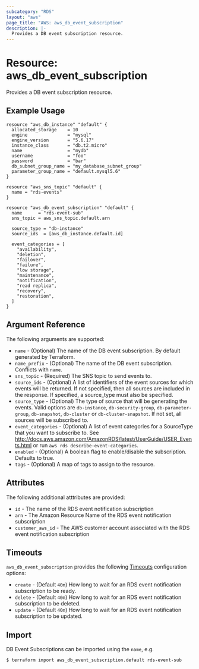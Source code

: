 ```yaml
---
subcategory: "RDS"
layout: "aws"
page_title: "AWS: aws_db_event_subscription"
description: |-
  Provides a DB event subscription resource.
---
```


# Resource: aws_db_event_subscription

Provides a DB event subscription resource.

## Example Usage

```hcl
resource "aws_db_instance" "default" {
  allocated_storage    = 10
  engine               = "mysql"
  engine_version       = "5.6.17"
  instance_class       = "db.t2.micro"
  name                 = "mydb"
  username             = "foo"
  password             = "bar"
  db_subnet_group_name = "my_database_subnet_group"
  parameter_group_name = "default.mysql5.6"
}

resource "aws_sns_topic" "default" {
  name = "rds-events"
}

resource "aws_db_event_subscription" "default" {
  name      = "rds-event-sub"
  sns_topic = aws_sns_topic.default.arn

  source_type = "db-instance"
  source_ids  = [aws_db_instance.default.id]

  event_categories = [
    "availability",
    "deletion",
    "failover",
    "failure",
    "low storage",
    "maintenance",
    "notification",
    "read replica",
    "recovery",
    "restoration",
  ]
}
```

## Argument Reference

The following arguments are supported:

* `name` - (Optional) The name of the DB event subscription. By default generated by Terraform.
* `name_prefix` - (Optional) The name of the DB event subscription. Conflicts with `name`.
* `sns_topic` - (Required) The SNS topic to send events to.
* `source_ids` - (Optional) A list of identifiers of the event sources for which events will be returned. If not specified, then all sources are included in the response. If specified, a source_type must also be specified.
* `source_type` - (Optional) The type of source that will be generating the events. Valid options are `db-instance`, `db-security-group`, `db-parameter-group`, `db-snapshot`, `db-cluster` or `db-cluster-snapshot`. If not set, all sources will be subscribed to.
* `event_categories` - (Optional) A list of event categories for a SourceType that you want to subscribe to. See http://docs.aws.amazon.com/AmazonRDS/latest/UserGuide/USER_Events.html or run `aws rds describe-event-categories`.
* `enabled` - (Optional) A boolean flag to enable/disable the subscription. Defaults to true.
* `tags` - (Optional) A map of tags to assign to the resource.

## Attributes

The following additional atttributes are provided:

* `id` - The name of the RDS event notification subscription
* `arn` - The Amazon Resource Name of the RDS event notification subscription
* `customer_aws_id` - The AWS customer account associated with the RDS event notification subscription

## Timeouts

`aws_db_event_subscription` provides the following [Timeouts](https://www.terraform.io/docs/configuration/blocks/resources/syntax.html#operation-timeouts)
configuration options:

- `create` - (Default `40m`) How long to wait for an RDS event notification subscription to be ready.
- `delete` - (Default `40m`) How long to wait for an RDS event notification subscription to be deleted.
- `update` - (Default `40m`) How long to wait for an RDS event notification subscription to be updated.

## Import

DB Event Subscriptions can be imported using the `name`, e.g.

```
$ terraform import aws_db_event_subscription.default rds-event-sub
```
